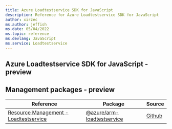 ```yaml
---
title: Azure Loadtestservice SDK for JavaScript
description: Reference for Azure Loadtestservice SDK for JavaScript
author: xirzec
ms.author: jeffish
ms.date: 05/04/2022
ms.topic: reference
ms.devlang: JavaScript
ms.service: Loadtestservice
---
```

## Azure Loadtestservice SDK for JavaScript - preview
## Management packages - preview
| Reference | Package | Source |
|---|---|---|
|[Resource Management - Loadtestservice](javascript/api/overview/azure/arm-loadtestservice-readme)|[@azure/arm-loadtestservice](https://www.npmjs.com/package/@azure/arm-loadtestservice)|[Github](https://github.com/Azure/azure-sdk-for-js/blob/main/sdk/loadtestservice/arm-loadtestservice)|

